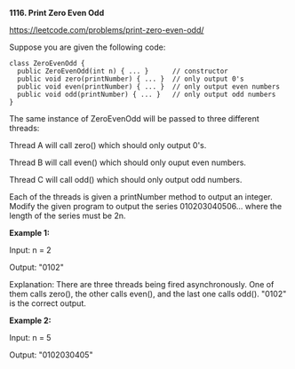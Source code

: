 **1116. Print Zero Even Odd**

https://leetcode.com/problems/print-zero-even-odd/

Suppose you are given the following code:

    class ZeroEvenOdd {
      public ZeroEvenOdd(int n) { ... }      // constructor
      public void zero(printNumber) { ... }  // only output 0's
      public void even(printNumber) { ... }  // only output even numbers
      public void odd(printNumber) { ... }   // only output odd numbers
    }
The same instance of ZeroEvenOdd will be passed to three different threads:

Thread A will call zero() which should only output 0's.

Thread B will call even() which should only ouput even numbers.

Thread C will call odd() which should only output odd numbers.

Each of the threads is given a printNumber method to output an integer. Modify the given program to output the series 010203040506... where the length of the series must be 2n.

 

**Example 1:**

Input: n = 2

Output: "0102"

Explanation: There are three threads being fired asynchronously. One of them calls zero(), the other calls even(), and the last one calls odd(). "0102" is the correct output.

**Example 2:**

Input: n = 5

Output: "0102030405"